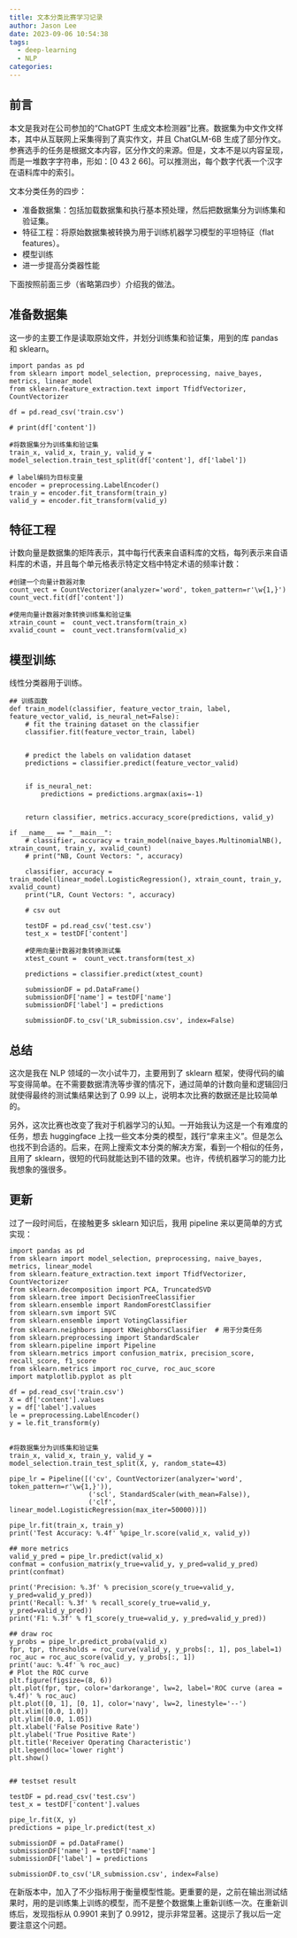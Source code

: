 ```yaml
---
title: 文本分类比赛学习记录
author: Jason Lee
date: 2023-09-06 10:54:38
tags:
  - deep-learning
  - NLP
categories:
---
```


## 前言

本文是我对在公司参加的“ChatGPT 生成文本检测器”比赛。数据集为中文作文样本，其中从互联网上采集得到了真实作文，并且 ChatGLM-6B 生成了部分作文。参赛选手的任务是根据文本内容，区分作文的来源。但是，文本不是以内容呈现，而是一堆数字字符串，形如：[0 43 2 66]。可以推测出，每个数字代表一个汉字在语料库中的索引。

文本分类任务的四步：

- 准备数据集：包括加载数据集和执行基本预处理，然后把数据集分为训练集和验证集。
- 特征工程：将原始数据集被转换为用于训练机器学习模型的平坦特征（flat features）。
- 模型训练
- 进一步提高分类器性能

下面按照前面三步（省略第四步）介绍我的做法。

## 准备数据集

这一步的主要工作是读取原始文件，并划分训练集和验证集，用到的库 pandas 和 sklearn。

```
import pandas as pd
from sklearn import model_selection, preprocessing, naive_bayes, metrics, linear_model
from sklearn.feature_extraction.text import TfidfVectorizer, CountVectorizer

df = pd.read_csv('train.csv')

# print(df['content'])

#将数据集分为训练集和验证集
train_x, valid_x, train_y, valid_y = model_selection.train_test_split(df['content'], df['label'])

# label编码为目标变量
encoder = preprocessing.LabelEncoder()
train_y = encoder.fit_transform(train_y)
valid_y = encoder.fit_transform(valid_y)
```

## 特征工程

计数向量是数据集的矩阵表示，其中每行代表来自语料库的文档，每列表示来自语料库的术语，并且每个单元格表示特定文档中特定术语的频率计数：

```
#创建一个向量计数器对象
count_vect = CountVectorizer(analyzer='word', token_pattern=r'\w{1,}')
count_vect.fit(df['content'])

#使用向量计数器对象转换训练集和验证集
xtrain_count =  count_vect.transform(train_x)
xvalid_count =  count_vect.transform(valid_x)
```

## 模型训练

线性分类器用于训练。

```
## 训练函数
def train_model(classifier, feature_vector_train, label, feature_vector_valid, is_neural_net=False):
    # fit the training dataset on the classifier
    classifier.fit(feature_vector_train, label)


    # predict the labels on validation dataset
    predictions = classifier.predict(feature_vector_valid)


    if is_neural_net:
        predictions = predictions.argmax(axis=-1)


    return classifier, metrics.accuracy_score(predictions, valid_y)

if __name__ == "__main__":
    # classifier, accuracy = train_model(naive_bayes.MultinomialNB(), xtrain_count, train_y, xvalid_count)
    # print("NB, Count Vectors: ", accuracy)

    classifier, accuracy = train_model(linear_model.LogisticRegression(), xtrain_count, train_y, xvalid_count)
    print("LR, Count Vectors: ", accuracy)

    # csv out

    testDF = pd.read_csv('test.csv')
    test_x = testDF['content']

    #使用向量计数器对象转换测试集
    xtest_count =  count_vect.transform(test_x)

    predictions = classifier.predict(xtest_count)

    submissionDF = pd.DataFrame()
    submissionDF['name'] = testDF['name']
    submissionDF['label'] = predictions

    submissionDF.to_csv('LR_submission.csv', index=False)
```

## 总结

这次是我在 NLP 领域的一次小试牛刀，主要用到了 sklearn 框架，使得代码的编写变得简单。在不需要数据清洗等步骤的情况下，通过简单的计数向量和逻辑回归就使得最终的测试集结果达到了 0.99 以上，说明本次比赛的数据还是比较简单的。

另外，这次比赛也改变了我对于机器学习的认知。一开始我认为这是一个有难度的任务，想去 huggingface 上找一些文本分类的模型，践行“拿来主义”。但是怎么也找不到合适的。后来，在网上搜索文本分类的解决方案，看到一个相似的任务，且用了 sklearn，很短的代码就能达到不错的效果。也许，传统机器学习的能力比我想象的强很多。

## 更新

过了一段时间后，在接触更多 sklearn 知识后，我用 pipeline 来以更简单的方式实现：

```
import pandas as pd
from sklearn import model_selection, preprocessing, naive_bayes, metrics, linear_model
from sklearn.feature_extraction.text import TfidfVectorizer, CountVectorizer
from sklearn.decomposition import PCA, TruncatedSVD
from sklearn.tree import DecisionTreeClassifier
from sklearn.ensemble import RandomForestClassifier
from sklearn.svm import SVC
from sklearn.ensemble import VotingClassifier
from sklearn.neighbors import KNeighborsClassifier  # 用于分类任务
from sklearn.preprocessing import StandardScaler
from sklearn.pipeline import Pipeline
from sklearn.metrics import confusion_matrix, precision_score, recall_score, f1_score
from sklearn.metrics import roc_curve, roc_auc_score
import matplotlib.pyplot as plt

df = pd.read_csv('train.csv')
X = df['content'].values
y = df['label'].values
le = preprocessing.LabelEncoder()
y = le.fit_transform(y)


#将数据集分为训练集和验证集
train_x, valid_x, train_y, valid_y = model_selection.train_test_split(X, y, random_state=43)

pipe_lr = Pipeline([('cv', CountVectorizer(analyzer='word', token_pattern=r'\w{1,}')),
                    ('scl', StandardScaler(with_mean=False)),
                    ('clf', linear_model.LogisticRegression(max_iter=50000))])

pipe_lr.fit(train_x, train_y)
print('Test Accuracy: %.4f' %pipe_lr.score(valid_x, valid_y))

## more metrics
valid_y_pred = pipe_lr.predict(valid_x)
confmat = confusion_matrix(y_true=valid_y, y_pred=valid_y_pred)
print(confmat)

print('Precision: %.3f' % precision_score(y_true=valid_y, y_pred=valid_y_pred))
print('Recall: %.3f' % recall_score(y_true=valid_y, y_pred=valid_y_pred))
print('F1: %.3f' % f1_score(y_true=valid_y, y_pred=valid_y_pred))

## draw roc
y_probs = pipe_lr.predict_proba(valid_x)
fpr, tpr, thresholds = roc_curve(valid_y, y_probs[:, 1], pos_label=1)
roc_auc = roc_auc_score(valid_y, y_probs[:, 1])
print('auc: %.4f' % roc_auc)
# Plot the ROC curve
plt.figure(figsize=(8, 6))
plt.plot(fpr, tpr, color='darkorange', lw=2, label='ROC curve (area = %.4f)' % roc_auc)
plt.plot([0, 1], [0, 1], color='navy', lw=2, linestyle='--')
plt.xlim([0.0, 1.0])
plt.ylim([0.0, 1.05])
plt.xlabel('False Positive Rate')
plt.ylabel('True Positive Rate')
plt.title('Receiver Operating Characteristic')
plt.legend(loc='lower right')
plt.show()


## testset result

testDF = pd.read_csv('test.csv')
test_x = testDF['content'].values

pipe_lr.fit(X, y)
predictions = pipe_lr.predict(test_x)

submissionDF = pd.DataFrame()
submissionDF['name'] = testDF['name']
submissionDF['label'] = predictions

submissionDF.to_csv('LR_submission.csv', index=False)
```

在新版本中，加入了不少指标用于衡量模型性能。更重要的是，之前在输出测试结果时，用的是训练集上训练的模型，而不是整个数据集上重新训练一次。在重新训练后，发现指标从 0.9901 来到了 0.9912，提示非常显著。这提示了我以后一定要注意这个问题。
